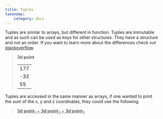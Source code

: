 ```yaml
---
title: Tuples
taxonomy:
    category: docs
---
```


Tuples are similar to arrays, but different in function. Tuples are immutable and as such can be used as keys for other structures. They have a structure and not an order. If you want to learn more about the differences check out [stackoverflow](http://stackoverflow.com/questions/626759/whats-the-difference-between-list-and-tuples).

> <b>3d point</b><table><tr><td>177</td></tr><tr><td>-32</td></tr><tr><td>55</td></tr></table>

Tuples are accessed in the same manner as arrays, if one wanted to print the sum of the x, y and z coordinates, they could use the following

> <u><b>3d point</b><sub>1</sub><i> + </i><b>3d point</b><sub>2</sub><i> + </i><b>3d point</b><sub>3</sub></u>